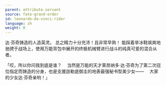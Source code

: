 ```yaml
---
parent: attribute.servant
source: fate-grand-order
id: leonardo-da-vinci-rider
language: zh
weight: 0
---
```


达·芬奇铸造的人造英灵。
总之精力十分充沛！且非常早熟！
能踩着旱冰鞋飒爽地驰骋于战场上，使用万能背包中展开的终极机械臂进行战斗的纯真可爱的混合从者。

「哎，所以你问我到底是谁？
　当然是万能的天才莱昂纳多·达·芬奇为了第二次冠位指定而铸造的分身，也是支援迦勒底御主的地表最强秘书型美少女——
　大家的少女达·芬奇亲哟！」
